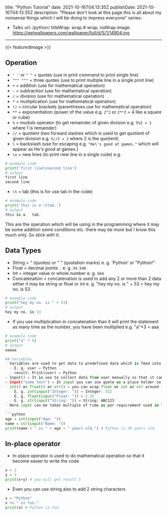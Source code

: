 title: "Python Tutorial"
date: 2021-10-16T04:13:35Z
publishDate: 2021-10-16T04:13:35Z
description: "Please don't look at this page this is all about my nonsense things which I will be doing to impress everyone"
series:
- Talks
url: /python/
titleWrap: wrap # wrap, noWrap
image: https://getwallpapers.com/wallpaper/full/d/5/1/14904.jpg
---
{{< featuredImage >}}

## Operation
- `' '` or `" "` = quotes (use in print command to print single line)
- `""" """` = three quotes (use to print multiple line in a single print line)
- `+` = addition (use for mathematical operation)
- `-` = subtraction (use for mathematical operation)
- `/` = division (use for mathematical operation)
- `*` = multiplication (use for mathematical operation)
- `()` = circular brackets (parentheses use for mathematical operation)
- `**` = exponentiation (power of the value e.g. `2^2` or `2**2` = 4 like a square or cube)
- `%` = modulo operator (to get remainder of given division e.g. `5%2 = 1` where 1 is remainder)
- `//` = quotient (two forward slashes which is used to get quotient of given division e.g. `5//2 = 2` where 2 is the quotient)
- `\` = backslash (use for escaping e.g. `"He\'s good at games."` which will appear as He's good at games.)
- `\n` = new lines (to print new line in a single code) e.g.

```python
# example code
print('first line\nsecond line')
# output
first line
second line
```

- `\t` = tab (this is for use tab in the code)

```python
# example code
print('this is a \ttab.')
# output
this is a	tab.
```

This are the operation which will be using in the programming where it may be some addition some conditions etc. there may be more but I know this much only. So stick with it.

## Data Types

- String = " (quotes) or " " (quotation marks) e. g. 'Python' or "Python!"
- Float = decimal points `.` e. g. `34.546`
- Int = integer value or whole number e. g. `564`
- Concatenation = concatenation is used to add any 2 or more than 2 data either it may be string or float or int e. g. "hey my no. is " + 53 = hey my no. is 53

```python
# example code
print("hey my no. is " + 53)
# output
hey my no. is 53
```

- If you use multiplication in concatenation than it will print the statement as many time as the number, you have been multiplied e.g. "a"*3 = aaa

```python 
# example code
print("a" * 5)
# output
aaaaa

## Variables
- Variables are used to get data to predefined data which is feed into the system.
  - E. g. user = Python
  - result: Print(user) = Python
- Input() = It is use to collect data from user manually so that it can be used in the program to use as the data into it (its always take the data as a string no matter it's a float or int).
- Input("some text") = In input you can use quote as a place holder so that you can tell the user that what kind of input are been needed to be take from user to process the data.
- int() or float() or str() = you can wrap float or int or str around input so that you can change the property of the variable according to your need.
  - E. g. int(input("Integer: ")) = Integer: 532
  - E. g. float(input("Float: ")) = 2.25
  - E. g. str(input("String: ")) = String: ABC123
- Here input can be taken multiple of time as per requirement used in the program.

```python
age = int(input("Age: "))
name = str(input("Name: "))
print(name + " is " + age + " years old.") # Python is 30 years old.
```

## In-place operator

- In-place operator is used to do mathematical operation so that it become easier to write the code

```python
x = 2
y = 3
print(x+y) # you will get result 5
```

- Even you can use string also to add 2 string characters

```python
x = "Python"
x += " is fun."
print(x) # Python is fun.
```

```
